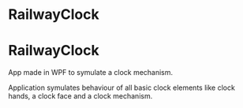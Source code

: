 # RailwayClock
RailwayClock
============

App made in WPF to symulate a clock mechanism.

Application symulates behaviour of all basic clock elements like clock hands, a clock face and a clock mechanism.



